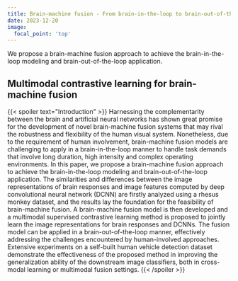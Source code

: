```yaml
---
title: Brain-machine fusion - From brain-in-the-loop to brain-out-of-the-loop
date: 2023-12-20
image:
  focal_point: 'top'
---
```


We propose a brain-machine fusion approach to achieve the brain-in-the-loop modeling and brain-out-of-the-loop application.

<!--more-->

## Multimodal contrastive learning for brain-machine fusion

{{< spoiler text="Introduction" >}}
Harnessing the complementarity between the brain and artificial neural networks has shown great promise for the development of novel brain-machine fusion systems that may rival the robustness and flexibility of the human visual system. Nonetheless, due to the requirement of human involvement, brain-machine fusion models are challenging to apply in a brain-in-the-loop manner to handle task demands that involve long duration, high intensity and complex operating environments. In this paper, we propose a brain-machine fusion approach to achieve the brain-in-the-loop modeling and brain-out-of-the-loop application. The similarities and differences between the image representations of brain responses and image features computed by deep convolutional neural network (DCNN) are firstly analyzed using a rhesus monkey dataset, and the results lay the foundation for the feasibility of brain-machine fusion. A brain-machine fusion model is then developed and a multimodal supervised contrastive learning method is proposed to jointly learn the image representations for brain responses and DCNNs. The fusion model can be applied in a brain-out-of-the-loop manner, effectively addressing the challenges encountered by human-involved approaches. Extensive experiments on a self-built human vehicle detection dataset demonstrate the effectiveness of the proposed method in improving the generalization ability of the downstream image classifiers, both in cross-modal learning or multimodal fusion settings. 
{{< /spoiler >}}


